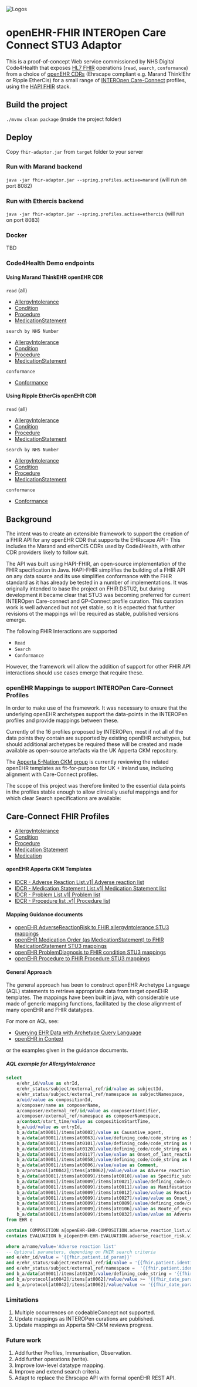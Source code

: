 
![Logos](docs/images/combined.png)

# openEHR-FHIR INTEROpen Care Connect STU3 Adaptor

This is a proof-of-concept Web service commissioned by NHS Digital Code4Health that exposes [HL7 FHIR](https://www.hl7.org/fhir) operations (`read`, `search`, `conformance`) from a choice of [openEHR CDRs](https://docs.code4health.org/ES0-overview-openehr-ehrscape.html) (Ehrscape compliant e.g. Marand Think!Ehr or Ripple EtherCis) for a small range of [INTEROpen Care-Connect](https://nhsconnect.github.io/CareConnectAPI/) profiles, using the [HAPI FHIR](http://hapifhir.io) stack.

## Build the project
`./mvnw clean package` (inside the project folder)

## Deploy
Copy `fhir-adaptor.jar` from `target` folder to your server

### Run with Marand backend
`java -jar fhir-adaptor.jar --spring.profiles.active=marand` (will run on port 8082)

### Run with Ethercis backend
`java -jar fhir-adaptor.jar --spring.profiles.active=ethercis` (will run on port 8083)

### Docker
TBD


### Code4Health Demo endpoints


#### Using Marand ThinkEHR openEHR CDR

`read` (all)

- [AllergyIntolerance](https://platform.code4health.org/marand/fhir/AllergyIntolerance)
- [Condition](https://platform.code4health.org/marand/fhir/Condition)
- [Procedure](https://platform.code4health.org/marand/fhir/Procedure)
- [MedicationStatement](https://platform.code4health.org/marand/fhir/MedicationStatement)

`search by NHS Number`

- [AllergyIntolerance](https://platform.code4health.org/marand/fhir/AllergyIntolerance?patient.identifier=https%3A%2F%2Ffhir.nhs.uk%2FId%2Fnhs-number%7C9999999000)
- [Condition](https://platform.code4health.org/marand/fhir/Condition?patient.identifier=https%3A%2F%2Ffhir.nhs.uk%2FId%2Fnhs-number%7C9999999000)
- [Procedure](https://platform.code4health.org/marand/fhir/Procedure?patient.identifier=https%3A%2F%2Ffhir.nhs.uk%2FId%2Fnhs-number%7C9999999000)
- [MedicationStatement](https://platform.code4health.org/marand/fhir/MedicationStatement?patient.identifier=https%3A%2F%2Ffhir.nhs.uk%2FId%2Fnhs-number%7C9999999000)

`conformance`
- [Conformance](https://platform.code4health.org/marand/fhir/Conformance)


#### Using Ripple EtherCis openEHR CDR

`read` (all)

- [AllergyIntolerance](https://platform.code4health.org/ethercis/fhir/AllergyIntolerance)
- [Condition](https://platform.code4health.org/ethercis/fhir/Condition)
- [Procedure](https://platform.code4health.org/ethercis/fhir/Procedure)
- [MedicationStatement](https://platform.code4health.org/ethercis/fhir/MedicationStatement)

`search by NHS Number`

- [AllergyIntolerance](https://platform.code4health.org/ethercis/fhir/AllergyIntolerance?patient.identifier=https%3A%2F%2Ffhir.nhs.uk%2FId%2Fnhs-number%7C9999999000)
- [Condition](https://platform.code4health.org/ethercis/fhir/Condition?patient.identifier=https%3A%2F%2Ffhir.nhs.uk%2FId%2Fnhs-number%7C9999999000)
- [Procedure](https://platform.code4health.org/ethercis/fhir/Procedure?patient.identifier=https%3A%2F%2Ffhir.nhs.uk%2FId%2Fnhs-number%7C9999999000)
- [MedicationStatement](https://platform.code4health.org/ethercis/fhir/MedicationStatement?patient.identifier=https%3A%2F%2Ffhir.nhs.uk%2FId%2Fnhs-number%7C9999999000)

`conformance`
- [Conformance](https://platform.code4health.org/ethercis/fhir/Conformance)


## Background

The intent was to create an extensible framework  to support the creation of a FHIR API for any openEHR CDR that supports the EHRscape API - This includes the Marand and etherCIS CDRs used by Code4Health, with other CDR providers likely to follow suit.

The API was built using HAPI-FHIR, an open-source implementation of the FHIR specification in Java. HAPI-FHIR simplifies the building of a FHIR API on any data source and its use simplifies conformance with the FHIR standard as it has already be tested in a number of implementations. It was originally intended to base the project on FHIR DSTU2, but during development it became clear that STU3 was becoming preferred for current INTEROpen Care-connect and GP-Connect profile curation. This curation work is well advanced but not yet stable, so it is ecpected that further revisions ot the mappings will be required as stable, published versions emerge.

The following FHIR Interactions are supported

- `Read`
- `Search`
- `Conformance`

However, the framework will allow the addition of support for other FHIR API interactions should use cases emerge that require these.

### openEHR Mappings to support INTEROPen Care-Connect Profiles

In order to make use of the framework. It was necessary to ensure that the underlying openEHR archetypes support the data-points in the INTEROPen profiles and provide mappings between these.

Currently of the 16 profiles proposed by INTEROPen, most if not all of the data points they contain are supported by existing openEHR archetypes, but should additional archetypes be required these will be created and made available as open-source artefacts via the UK Apperta CKM repository.

The [Apperta 5-Nation CKM group](http://ckm.apperta.org/ckm/#showProject_1051.61.18) is currently reviewing the related openEHR templates as fit-for-purpose for UK + Ireland use, including alignment with Care-Connect profiles.

The scope of this project was therefore limited to the essential data points in the profiles stable enough to allow clinically useful mappings and for which clear Search specifications are available:

## Care-Connect FHIR Profiles

- [AllergyIntolerance](https://nhsconnect.github.io/CareConnectAPI/api_clinical_allergyintolerance.html)
- [Condition](https://nhsconnect.github.io/CareConnectAPI/api_clinical_condition.html)
- [Procedure](https://nhsconnect.github.io/CareConnectAPI/api_clinical_procedure.html)
- [Medication Statement](https://nhsconnect.github.io/CareConnectAPI/api_medication_medicationstatement.html)
- [Medication](https://nhsconnect.github.io/CareConnectAPI/api_medication_medication.html)

#### openEHR Apperta CKM Templates

- [IDCR - Adverse Reaction List.v1| Adverse reaction list](http://ckm.apperta.org/ckm/#showTemplate_1051.57.71)
- [IDCR - Medication Statement List.v1| Medication Statement list](http://ckm.apperta.org/ckm/#showTemplate_1051.57.143)
- [IDCR - Problem List.v1| Problem list](http://ckm.apperta.org/ckm/#showTemplate_1051.57.134)
- [IDCR - Procedure list .v1| Procedure list](http://ckm.apperta.org/ckm/#showTemplate_1051.57.140)

#### Mapping Guidance documents

- [openEHR AdverseReactionRisk to FHIR allergyIntolerance STU3 mappings](docs/mapping_guidance/openEHR-AdverseReactionRisk-to-FHIR-AllergyIntolerance-STU3-mappings.adoc)
- [openEHR Medication Order (as MedicationStatement) to FHIR MedicationStatement STU3 mappings](docs/mapping_guidance/openEHR-MedicationOrder-to-FHIR-MedicationStatement-STU3-mappings.adoc)
- [openEHR ProblemDiagnosis to FHIR condition STU3 mappings](docs/mapping_guidance/openEHR-ProblemDiagnosis-to-FHIR-Condition-STU3-mappings.adoc)
- [openEHR Procedure to FHIR Procedure STU3 mappings](docs/mapping_guidance/openEHR-Procedure-to-FHIR-Procedure-STU3-mappings.adoc)

#### General Approach

The general approach has been to construct openEHR Archetype Language (AQL) statements to retrieve appropriate data from target openEHR templates. The mappings have been built in java, with considerable use made of generic mapping functions, facilitated by the close alignment of many openEHR and FHIR datatypes.

For more on AQL see:

- [Querying EHR Data with Archetype Query Language](https://www.slideshare.net/borutf/querying-ehr-data-with-archetype-query-language)
- [openEHR in Context](https://www.slideshare.net/freshehr/1-7-openehr-in-context)

or the examples given in the guidance documents.

##### AQL example for AllergyIntolerance
```sql
select
    e/ehr_id/value as ehrId,
    e/ehr_status/subject/external_ref/id/value as subjectId,
    e/ehr_status/subject/external_ref/namespace as subjectNamespace,
    a/uid/value as compositionId,
    a/composer/name as composerName,
    a/composer/external_ref/id/value as composerIdentifier,
    a/composer/external_ref/namespace as composerNamespace,
    a/context/start_time/value as compositionStartTime,
    b_a/uid/value as entryId,
    b_a/data[at0001]/items[at0002]/value as Causative_agent,
    b_a/data[at0001]/items[at0063]/value/defining_code/code_string as Status_code,
    b_a/data[at0001]/items[at0101]/value/defining_code/code_string as Criticality_code,
    b_a/data[at0001]/items[at0120]/value/defining_code/code_string as Category_code,
    b_a/data[at0001]/items[at0117]/value/value as Onset_of_last_reaction,
    b_a/data[at0001]/items[at0058]/value/defining_code/code_string as Reaction_mechanism_code,
    b_a/data[at0001]/items[at0006]/value/value as Comment,
    b_a/protocol[at0042]/items[at0062]/value/value as Adverse_reaction_risk_Last_updated,
    b_a/data[at0001]/items[at0009]/items[at0010]/value as Specific_substance,
    b_a/data[at0001]/items[at0009]/items[at0021]/value/defining_code/code_string as Certainty_code,
    b_a/data[at0001]/items[at0009]/items[at0011]/value as Manifestation,
    b_a/data[at0001]/items[at0009]/items[at0012]/value/value as Reaction_description,
    b_a/data[at0001]/items[at0009]/items[at0027]/value/value as Onset_of_reaction,
    b_a/data[at0001]/items[at0009]/items[at0089]/value/defining_code/code_string as Severity_code,
    b_a/data[at0001]/items[at0009]/items[at0106]/value as Route_of_exposure,
    b_a/data[at0001]/items[at0009]/items[at0032]/value/value as Adverse_reaction_risk_Comment
from EHR e

contains COMPOSITION a[openEHR-EHR-COMPOSITION.adverse_reaction_list.v1]
contains EVALUATION b_a[openEHR-EHR-EVALUATION.adverse_reaction_risk.v1]

where a/name/value='Adverse reaction list'
-- Optional parameters, depending on FHIR search criteria
and e/ehr_id/value = '{{fhir.patient.id_param}}'
and e/ehr_status/subject/external_ref/id/value = '{{fhir.patient.identifier.value.param}}'
and e/ehr_status/subject/external_ref/namespace =  '{{fhir.patient.identifier.system.param}}'
and b_a/data[at0001]/items[at0120]/value/defining_code_string = '{{fhir_category_params}}'
and b_a/protocol[at0042]/items[at0062]/value/value >= '{{fhir_date_param_min}}'
and b_a/protocol[at0042]/items[at0062]/value/value <= '{{fhir_date_param_max}}'

```
### Limitations

1. Multiple occurrences on codeableConcept not supported.
2. Update mappings as INTEROPen curations are published.
3. Update mappings as Apperta 5N-CKM reviews progress.

### Future work

1. Add further Profiles, Immunisation, Observation.
2. Add further operations (write).
3. Improve low-level datatype mapping.
3. Improve and extend search criteria.
4. Adapt to replace the Ehrscape API with formal openEHR REST API.
